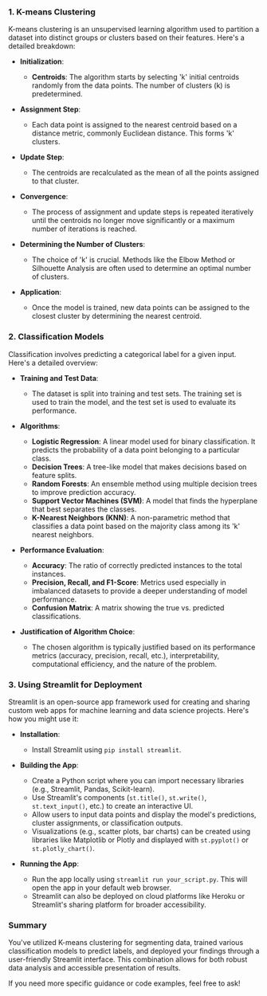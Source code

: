 ### 1. **K-means Clustering**
K-means clustering is an unsupervised learning algorithm used to partition a dataset into distinct groups or clusters based on their features. Here's a detailed breakdown:

- **Initialization**: 
  - **Centroids**: The algorithm starts by selecting 'k' initial centroids randomly from the data points. The number of clusters (k) is predetermined.
  
- **Assignment Step**: 
  - Each data point is assigned to the nearest centroid based on a distance metric, commonly Euclidean distance. This forms 'k' clusters.

- **Update Step**: 
  - The centroids are recalculated as the mean of all the points assigned to that cluster.

- **Convergence**: 
  - The process of assignment and update steps is repeated iteratively until the centroids no longer move significantly or a maximum number of iterations is reached.

- **Determining the Number of Clusters**: 
  - The choice of 'k' is crucial. Methods like the Elbow Method or Silhouette Analysis are often used to determine an optimal number of clusters.

- **Application**: 
  - Once the model is trained, new data points can be assigned to the closest cluster by determining the nearest centroid.

### 2. **Classification Models**
Classification involves predicting a categorical label for a given input. Here's a detailed overview:

- **Training and Test Data**: 
  - The dataset is split into training and test sets. The training set is used to train the model, and the test set is used to evaluate its performance.

- **Algorithms**:
  - **Logistic Regression**: A linear model used for binary classification. It predicts the probability of a data point belonging to a particular class.
  - **Decision Trees**: A tree-like model that makes decisions based on feature splits.
  - **Random Forests**: An ensemble method using multiple decision trees to improve prediction accuracy.
  - **Support Vector Machines (SVM)**: A model that finds the hyperplane that best separates the classes.
  - **K-Nearest Neighbors (KNN)**: A non-parametric method that classifies a data point based on the majority class among its 'k' nearest neighbors.

- **Performance Evaluation**:
  - **Accuracy**: The ratio of correctly predicted instances to the total instances.
  - **Precision, Recall, and F1-Score**: Metrics used especially in imbalanced datasets to provide a deeper understanding of model performance.
  - **Confusion Matrix**: A matrix showing the true vs. predicted classifications.

- **Justification of Algorithm Choice**: 
  - The chosen algorithm is typically justified based on its performance metrics (accuracy, precision, recall, etc.), interpretability, computational efficiency, and the nature of the problem.

### 3. **Using Streamlit for Deployment**
Streamlit is an open-source app framework used for creating and sharing custom web apps for machine learning and data science projects. Here's how you might use it:

- **Installation**: 
  - Install Streamlit using `pip install streamlit`.

- **Building the App**: 
  - Create a Python script where you can import necessary libraries (e.g., Streamlit, Pandas, Scikit-learn).
  - Use Streamlit's components (`st.title()`, `st.write()`, `st.text_input()`, etc.) to create an interactive UI.
  - Allow users to input data points and display the model's predictions, cluster assignments, or classification outputs.
  - Visualizations (e.g., scatter plots, bar charts) can be created using libraries like Matplotlib or Plotly and displayed with `st.pyplot()` or `st.plotly_chart()`.

- **Running the App**: 
  - Run the app locally using `streamlit run your_script.py`. This will open the app in your default web browser.
  - Streamlit can also be deployed on cloud platforms like Heroku or Streamlit's sharing platform for broader accessibility.

### Summary
You've utilized K-means clustering for segmenting data, trained various classification models to predict labels, and deployed your findings through a user-friendly Streamlit interface. This combination allows for both robust data analysis and accessible presentation of results.

If you need more specific guidance or code examples, feel free to ask!
